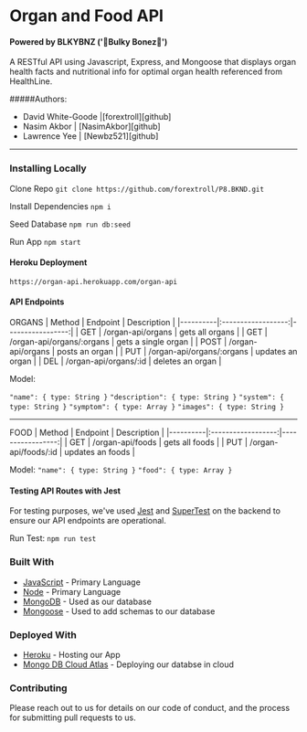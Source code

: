 # Organ and Food API 
#### Powered by BLKYBNZ ('💪Bulky Bonez🩻')

A RESTful API using Javascript, Express, and Mongoose that displays organ health facts and nutritional info for optimal organ health referenced from HealthLine. 

#####Authors: 
<ul>
<li>David White-Goode |[forextroll][github]
<li>Nasim Akbor | [NasimAkbor][github] </li>
<li>Lawrence Yee | [Newbz521][github] </li></ul>

__________

### Installing Locally

Clone Repo
`git clone https://github.com/forextroll/P8.BKND.git`

Install Dependencies
`npm i`

Seed Database
`npm run db:seed`

Run App
`npm start`

#### Heroku Deployment
`https://organ-api.herokuapp.com/organ-api`

#### API Endpoints

ORGANS 
| Method   |      Endpoint      |  Description |
|----------|:------------------:|-----------------:|
| GET |    /organ-api/organs  |   gets all organs |
| GET | /organ-api/organs/:organs |    gets a single organ |
| POST |    /organ-api/organs   |   posts an organ |
| PUT | /organ-api/organs/:organs |    updates an organ |
| DEL |    /organ-api/organs/:id  |   deletes an organ |

Model: 

`"name": { type: String }`
`"description": { type: String }`
`"system": { type: String }`
`"symptom": { type: Array }`
`"images": { type: String }`
___

FOOD
| Method   |      Endpoint      |  Description |
|----------|:------------------:|-----------------:|
| GET |    /organ-api/foods  |   gets all foods |
| PUT | /organ-api/foods/:id |    updates an foods |

Model:
`"name": { type: String }`
`"food": { type: Array }`

#### Testing API Routes with Jest
For testing purposes, we've used [Jest](https://jestjs.io) and [SuperTest](https://www.npmjs.com/package/supertest) on the backend to ensure our API endpoints are operational.

Run Test:
`npm run test`

### Built With

* [JavaScript](https://developer.mozilla.org/en-US/docs/Web/JavaScript) - Primary Language
* [Node](https://nodejs.dev/) - Primary Language
* [MongoDB](https://www.mongodb.com/) - Used as our database
* [Mongoose](https://mongoosejs.com/) - Used to add schemas to our database

### Deployed With
* [Heroku](https://id.heroku.com/login) - Hosting our App
* [Mongo DB Cloud Atlas](https://www.mongodb.com/atlas/database) - Deploying our databse in cloud

### Contributing

Please reach out to us for details on our code of conduct, and the process for submitting pull requests to us.






